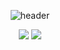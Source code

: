 <div align="center">
  
  ![header](https://capsule-render.vercel.app/api?type=rect&text=게임개발자)
</div>

<div align="center">
  
<img src="https://img.shields.io/badge/cplusplus-00599C?style=flat-square&logo=cplusplus&logoColor=white"/>
<img src="https://img.shields.io/badge/csharp-512BD4?style=flat-square&logo=csharp&logoColor=white" />
</div>
<!--
**MONGNOM/MONGNOM** is a ✨ _special_ ✨ repository because its `README.md` (this file) appears on your GitHub profile.

Here are some ideas to get you started:

- 🔭 I’m currently working on ...
- 🌱 I’m currently learning ...
- 👯 I’m looking to collaborate on ...
- 🤔 I’m looking for help with ...
- 💬 Ask me about ...
- 📫 How to reach me: ...
- 😄 Pronouns: ...
- ⚡ Fun fact: ...
-->
